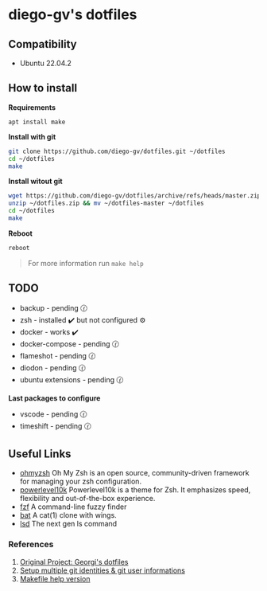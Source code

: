 # diego-gv's dotfiles

## Compatibility
- Ubuntu 22.04.2

## How to install

**Requirements**
```
apt install make
```

**Install with git**
```sh
git clone https://github.com/diego-gv/dotfiles.git ~/dotfiles
cd ~/dotfiles
make
```

**Install witout git**
```sh
wget https://github.com/diego-gv/dotfiles/archive/refs/heads/master.zip -O ~/dotfiles.zip
unzip ~/dotfiles.zip && mv ~/dotfiles-master ~/dotfiles
cd ~/dotfiles
make
```

**Reboot**
```sh
reboot
```

> For more information run `make help`

## TODO

- backup - pending :clock130:
- zsh - installed :heavy_check_mark: but not configured :gear:
- docker - works :heavy_check_mark:
- docker-compose - pending :clock130:
- flameshot - pending :clock130:
- diodon - pending :clock130:
- ubuntu extensions - pending :clock130:

**Last packages to configure**
- vscode - pending :clock130:
- timeshift - pending :clock130:

## Useful Links

- [ohmyzsh] Oh My Zsh is an open source, community-driven
framework for managing your zsh configuration.
- [powerlevel10k] Powerlevel10k is a theme for Zsh. It emphasizes speed,
flexibility and out-of-the-box experience.
- [fzf] A command-line fuzzy finder
- [bat] A cat(1) clone with wings.
- [lsd] The next gen ls command

[ohmyzsh]: https://github.com/ohmyzsh/ohmyzsh "Oh My Zsh"
[powerlevel10k]: https://github.com/romkatv/powerlevel10k "Powerlevel10k"
[fzf]: https://github.com/junegunn/fzf "FZF"
[bat]: https://github.com/sharkdp/bat "Bat"
[lsd]: https://github.com/Peltoche/lsd "lsd"

### References

1. [Original Project: Georgi's dotfiles](https://github.com/georgijd/dotfiles)
2. [Setup multiple git identities & git user informations](https://gist.github.com/bgauduch/06a8c4ec2fec8fef6354afe94358c89e)
3. [Makefile help version](https://gist.github.com/prwhite/8168133?permalink_comment_id=2833138#gistcomment-2833138)